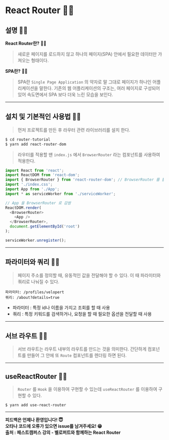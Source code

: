 # React Router 🕵️‍♂️

## 설명 🕵️‍♂️

**React Router란?** 🕵️‍♂️
> 새로운 페이지를 로드하지 않고 하나의 페이지(SPA) 안에서 필요한 데이터만 가져오는 형태이다.

**SPA란?** 🕵️‍♂️
> SPA란 `Single Page Application` 의 약자로 말 그대로 페이지가 하나인 어플리케이션을 말한다. 기존의 웹 어플리케이션의 구조는, 여러 페이지로 구성되어 있어 속도면에서 SPA 보다 더욱 느린 모습을 보인다.

---

## 설치 및 기본적인 사용법 🕵️‍♂️
 > 먼저 프로젝트를 만든 후 라우터 관련 라이브러리를 설치 한다.

```javascript
$ cd router-tutorial
$ yarn add react-router-dom
```
> 라우터를 적용할 땐 `index.js` 에서 `BrowserRouter` 라는 컴포넌트를 사용하여 적용한다.

```javascript
import React from 'react';
import ReactDOM from 'react-dom';
import { BrowserRouter } from 'react-router-dom'; // BrowserRouter 를 불러옴
import './index.css';
import App from './App';
import * as serviceWorker from './serviceWorker';

// App 을 BrowserRouter 로 감쌈
ReactDOM.render(
  <BrowserRouter>
    <App />
  </BrowserRouter>,
  document.getElementById('root')
);

serviceWorker.unregister();
```

---

## 파라미터와 쿼리 🕵️‍♂️

> 페이지 주소를 정의할 때, 유동적인 값을 전달해야 할 수 있다. 이 때 파라미터와 쿼리로 나눠질 수 있다.

```
파라미터: /profiles/velopert
쿼리: /about?details=true
```
- 파라미터 : 특정 id나 이름을 가지고 조회를 할 때 사용
- 쿼리 : 특정 키워드를 검색하거나, 요청을 할 때 필요한 옵션을 전달할 때 사용

---

## 서브 라우트 🕵️‍♂️

>  서브 라우트는 라우트 내부의 라우트를 만드는 것을 의미한다. 간단하게 컴포넌트를 만들어 그 안에 또 `Route` 컴포넌트를 렌더링 하면 된다.

---

## useReactRouter 🕵️‍♂️

> `Router` 를 `Hook` 을 이용하여 구현할 수 있는데 `useReactRouter` 를 이용하여 구현할 수 있다.

```
$ yarn add use-react-router
```

---

**피드백은 언제나 환영입니다! 😇**   
**오타나 코드에 오류가 있으면 issue를 남겨주세요! 😁**   
**출처 : 패스트캠퍼스 강의 - 벨로퍼트와 함께하는 React Router**